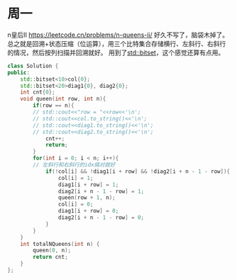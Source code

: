 # 周一 
n皇后II https://leetcode.cn/problems/n-queens-ii/
好久不写了，脑袋木掉了。
总之就是回溯+状态压缩（位运算），用三个比特集合存储横行、左斜行、右斜行的情况，然后按列扫描并回溯就好。
用到了[std::bitset](https://zh.cppreference.com/w/cpp/utility/bitset)，这个感觉还算有点用。
```cpp
class Solution {
public:
    std::bitset<10>col{0};
    std::bitset<20>diag1{0}, diag2{0};
    int cnt{0};
    void queen(int row, int n){
        if(row == n){
        // std::cout<<"row = "<<row<<'\n';
        // std::cout<<col.to_string()<<'\n';
        // std::cout<<diag1.to_string()<<'\n';
        // std::cout<<diag2.to_string()<<'\n';
            cnt++;
            return;
        }
        for(int i = 0; i < n; i++){
        // 左斜行和右斜行的idx搞对就好
            if(!col[i] && !diag1[i + row] && !diag2[i + n - 1 - row]){
                col[i] = 1;
                diag1[i + row] = 1;
                diag2[i + n - 1 - row] = 1;
                queen(row + 1, n);
                col[i] = 0;
                diag1[i + row] = 0;
                diag2[i + n - 1 - row] = 0;
            }
        }
    }
    int totalNQueens(int n) {
        queen(0, n);
        return cnt;
    }
};
```